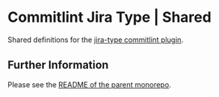 # Commitlint Jira Type | Shared

Shared definitions for the [jira-type commitlint plugin](https://github.com/dwmt/commitlint-jira-type).

## Further Information

Please see the [README of the parent monorepo](https://github.com/dwmt/commitlint-jira-type/blob/master/README.md).
